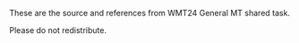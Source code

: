These are the source and references from WMT24 General MT shared task.

Please do not redistribute.
